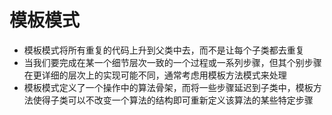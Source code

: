 # 模板模式
* 模板模式将所有重复的代码上升到父类中去，而不是让每个子类都去重复
* 当我们要完成在某一个细节层次一致的一个过程或一系列步骤，但其个别步骤在更详细的层次上的实现可能不同，通常考虑用模板方法模式来处理
* 模板模式定义了一个操作中的算法骨架，而将一些步骤延迟到子类中，模板方法使得子类可以不改变一个算法的结构即可重新定义该算法的某些特定步骤